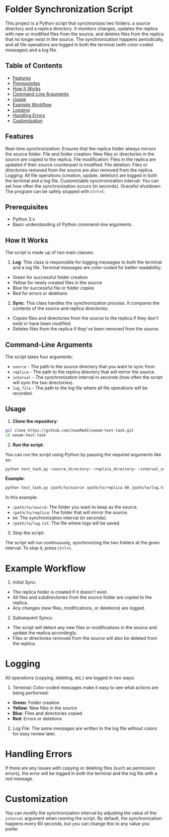 # Folder Synchronization Script

This project is a Python script that synchronizes two folders: a source directory and a replica directory.
It monitors changes, updates the replica with new or modified files from the source, and deletes files from the replica that no longer exist in the source.
The synchronization happens periodically, and all file operations are logged in both the terminal (with color-coded messages) and a log file.

## Table of Contents
- [Features](#features)
- [Prerequisites](#prerequisites)
- [How It Works](#howItWorks)
- [Command-Line Arguments](#command-linesrguments)
- [Usage](#usage)
- [Example Workflow](#exampleworkflow)
- [Logging](#logging)
- [Handling Errors](#handlingerrors)
- [Customization](#customization)

## Features
Real-time synchronization: Ensures that the replica folder always mirrors the source folder.
File and folder creation: New files or directories in the source are copied to the replica.
File modification: Files in the replica are updated if their source counterpart is modified.
File deletion: Files or directories removed from the source are also removed from the replica.
Logging: All file operations (creation, update, deletion) are logged in both the terminal and a log file.
Customizable synchronization interval: You can set how often the synchronization occurs (in seconds).
Graceful shutdown: The program can be safely stopped with ```Ctrl+C```.

## Prerequisites
- Python 3.x
- Basic understanding of Python command-line arguments.


## How It Works
The script is made up of two main classes:

1. **Log**: This class is responsible for logging messages to both the terminal and a log file. Terminal messages are color-coded for better readability:

- Green for successful folder creation
- Yellow for newly created files in the source
- Blue for successful file or folder copies
- Red for errors or deletions

2. **Sync**: This class handles the synchronization process. It compares the contents of the source and replica directories:

- Copies files and directories from the source to the replica if they don't exist or have been modified.
- Deletes files from the replica if they've been removed from the source.

## Command-Line Arguments
The script takes four arguments:

- ```source``` - The path to the source directory that you want to sync from.
- ```replica``` - The path to the replica directory that will mirror the source.
- ```interval``` - The synchronization interval in seconds (how often the script will sync the two directories).
- ```log_file``` - The path to the log file where all file operations will be recorded.


## Usage
1. **Clone the repository**:

```bash
git clone https://github.com/JoaoRm42/veeam-test-task.git
cd veeam-test-task
```

2. **Run the script**:

You can run the script using Python by passing the required arguments like so:

```bash
python test_task.py <source_directory> <replica_directory> <interval_seconds> <log_file>
```

**Example**:

```bash
python test_task.py /path/to/source /path/to/replica 60 /path/to/log.txt
```
In this example:

- ```/path/to/source```: The folder you want to keep as the source.
- ```/path/to/replica```: The folder that will mirror the source.
- ```60```: The synchronization interval (in seconds).
- ```/path/to/log.txt```: The file where logs will be saved.

3. Stop the script:

The script will run continuously, synchronizing the two folders at the given interval. To stop it, press ```Ctrl+C```.

# Example Workflow
1. Initial Sync:

- The replica folder is created if it doesn't exist.
- All files and subdirectories from the source folder are copied to the replica.
- Any changes (new files, modifications, or deletions) are logged.

2. Subsequent Syncs:

- The script will detect any new files or modifications in the source and update the replica accordingly.
- Files or directories removed from the source will also be deleted from the replica.

# Logging
All operations (copying, deleting, etc.) are logged in two ways:

1. Terminal: Color-coded messages make it easy to see what actions are being performed:
   
- **Green**: Folder creation
- **Yellow**: New files in the source
- **Blue**: Files and directories copied
- **Red**: Errors or deletions

2. Log File: The same messages are written to the log file without colors for easy review later.

# Handling Errors
If there are any issues with copying or deleting files (such as permission errors), the error will be logged in both the terminal and the log file with a red message.

# Customization
You can modify the synchronization interval by adjusting the value of the ```interval``` argument when running the script. By default, the synchronization happens every 60 seconds, but you can change this to any value you prefer.
